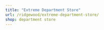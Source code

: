 ```yaml
---
title: "Extreme Department Store"
url: /ridgewood/extreme-department-store/
shop: department store
---
```

